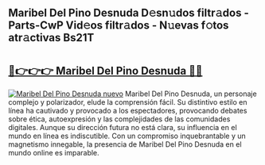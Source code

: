 ## Maribel Del Pino Desnuda D𝚎sn𝚞dos filtr𝚊dos - Parts-CwP Vid𝚎os filtr𝚊dos - N𝚞evas f𝚘tos atr𝚊ctivas Bs21T

# <h2><a href="http://mb8704v.tromn.icu/?c=Maribel+Del+Pino+Desnuda">🔗👉👉👉 Maribel Del Pino Desnuda 🔗🔗</a></h2>

[![Maribel Del Pino Desnuda nuevo](https://i.imgur.com/pEAQMta.gif)](http://mb8704v.tromn.icu/?c=Maribel+Del+Pino+Desnuda)
Maribel Del Pino Desnuda, un personaje complejo y polarizador, elude la comprensión fácil. Su distintivo estilo en línea ha cautivado y provocado a los espectadores, provocando debates sobre ética, autoexpresión y las complejidades de las comunidades digitales. Aunque su dirección futura no está clara, su influencia en el mundo en línea es indiscutible. Con un compromiso inquebrantable y un magnetismo innegable, la presencia de Maribel Del Pino Desnuda en el mundo online es imparable.
